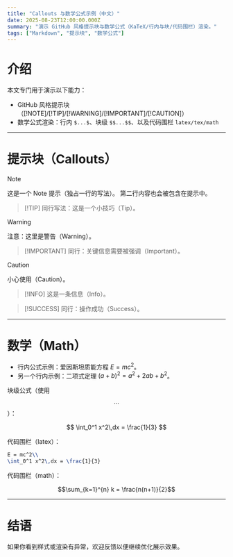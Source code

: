 ```yaml
---
title: "Callouts 与数学公式示例（中文）"
date: 2025-08-23T12:00:00.000Z
summary: "演示 GitHub 风格提示块与数学公式（KaTeX/行内与块/代码围栏）渲染。"
tags: ["Markdown", "提示块", "数学公式"]
---
```


# 介绍

本文专门用于演示以下能力：
- GitHub 风格提示块（[!NOTE]/[!TIP]/[!WARNING]/[!IMPORTANT]/[!CAUTION]）
- 数学公式渲染：行内 `$...$`、块级 `$$...$$`、以及代码围栏 ```latex/tex/math```

---

# 提示块（Callouts）

> [!NOTE]
> 这是一个 Note 提示（独占一行的写法）。
> 第二行内容也会被包含在提示中。

> [!TIP] 同行写法：这是一个小技巧（Tip）。

> [!WARNING]
> 注意：这里是警告（Warning）。

> [!IMPORTANT] 同行：关键信息需要被强调（Important）。

> [!CAUTION]
> 小心使用（Caution）。

> [!INFO]
> 这是一条信息（Info）。

> [!SUCCESS] 同行：操作成功（Success）。

---

# 数学（Math）

- 行内公式示例：爱因斯坦质能方程 $E = mc^2$。
- 另一个行内示例：二项式定理 $(a+b)^2 = a^2 + 2ab + b^2$。

块级公式（使用 $$...$$）：

$$
\int_0^1 x^2\,dx = \frac{1}{3}
$$

代码围栏（latex）：

```latex
E = mc^2\\
\int_0^1 x^2\,dx = \frac{1}{3}
```

代码围栏（math）：

```math
\sum_{k=1}^{n} k = \frac{n(n+1)}{2}
```

---

# 结语

如果你看到样式或渲染有异常，欢迎反馈以便继续优化展示效果。

